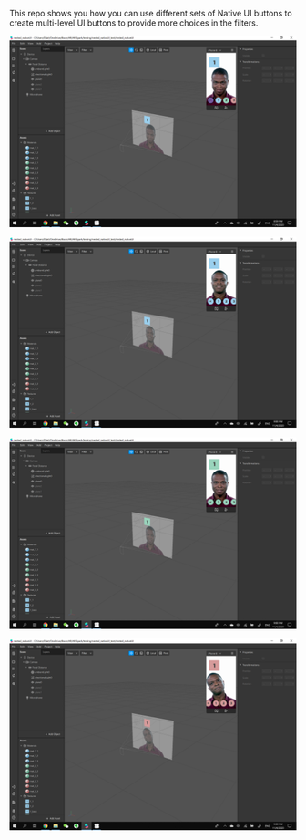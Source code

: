 This repo shows you how you can use different sets of Native UI buttons to create multi-level UI buttons to provide more choices in the filters. 

![image-20200411210001326](./img/image-20200411210001326.png)

![image-20200411210020244](./img/image-20200411210020244.png)

![image-20200411210041660](./img/image-20200411210041660.png)

![image-20200411210053356](./img/image-20200411210053356.png)